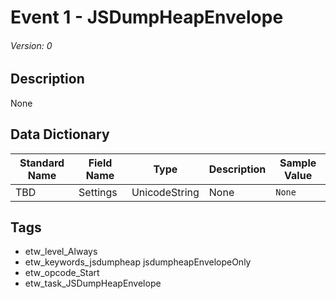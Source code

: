 # Event 1 - JSDumpHeapEnvelope
###### Version: 0

## Description
None

## Data Dictionary
|Standard Name|Field Name|Type|Description|Sample Value|
|---|---|---|---|---|
|TBD|Settings|UnicodeString|None|`None`|

## Tags
* etw_level_Always
* etw_keywords_jsdumpheap jsdumpheapEnvelopeOnly
* etw_opcode_Start
* etw_task_JSDumpHeapEnvelope